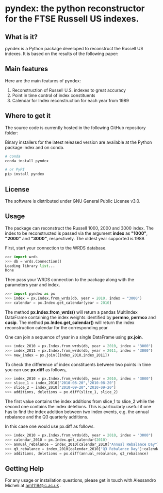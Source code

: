 # pyndex: the python reconstructor for the FTSE Russell US indexes.

## What is it?
pyndex is a Python package developed to reconstruct the Russell US indexes. It is based on the results of the following paper:

## Main features
Here are the main features of pyndex:

1) Reconstruction of Russell U.S. indexes to great accuracy
2) Point in time control of index constituents
3) Calendar for Index reconstruction for each year from 1989

## Where to get it
The source code is currently hosted in the following GitHub repository folder: 

Binary installers for the latest released version are available at the Python package index and on conda.

```bash
# conda
conda install pyndex
```

```bash
# or PyPI
pip install pyndex
```

## License
The software is distributed under GNU General Public License v3.0.

## Usage

The package can reconstruct the Russell 1000, 2000 and 3000 index. The index to be reconstructed is passed via the argument **index** as **"1000"**, **"2000"** and **"3000"**, respectively. The oldest year supported is 1989. 

First, start your connection to the WRDS database. 
```python
>>> import wrds
>>> db = wrds.Connection()
Loading library list...
Done
```
Then pass your WRDS connection to the package along with the parameters year and index.
```python
>>> import pyndex as px
>>> index = px.Index.from_wrds(db, year = 2010, index = "3000")
>>> calendar = px.Index.get_calendar(year = 2010)
```
The method **px.Index.from_wrds()** will return a pandas MultiIndex DataFrame containing the index weights identified by **permno**, **permco** and **cusip**.
The method **px.Index.get_calendar()** will return the index reconstruction calendar for the corresponding year.

One can join a sequence of year in a single DataFrame using **px.join**.

```python
>>> index_2010 = px.Index.from_wrds(db, year = 2010, index = "3000")
>>> index_2011 = px.Index.from_wrds(db, year = 2011, index = "3000")
>>> new_index = px.join([index_2010,index_2011])
```

To check the difference of index constituents between two points in time you can use **px.diff** as follows,

```python
>>> index_2010 = px.Index.from_wrds(db, year = 2010, index = "3000")
>>> slice_1 = index_2010["2010-08-20","2010-08-20"]
>>> slice_2 = index_2010["2010-09-20","2010-09-20"]
>>> additions, deletions = px.diff(slice_1, slice_2)
```

The first value contains the index additions from slice_1 to slice_2 while the second one contains the index deletions.
This is particularly useful if one has to find the index addition between two index events, e.g. the annual rebalance and the Q3 quarterly additions.

In this case one would use px.diff as follows.

```python 
>>> index_2010 = px.Index.from_wrds(db, year = 2010, index = "3000")
>>> calendar_2010 = px.Index.get_calendar(2010)
>>> annual_rebalance = index_2010[calendar_2010["Annual Rebalance Day"]:calendar_2010["Annual Rebalance Day"]]
>>> q3_rebalance = index_2010[calendar_2010["Q3 Rebalance Day"]:calendar_2010["Q3 Rebalance Day"]]
>>> additions, deletions = px.diff(annual_rebalance, q3_rebalance)
```

## Getting Help
For any usage or installation questions, please get in touch with Alessandro Micheli at
am1118@ic.ac.uk .



